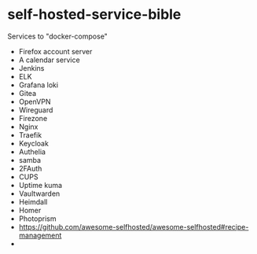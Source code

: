 # self-hosted-service-bible

Services to "docker-compose"

- Firefox account server
- A calendar service
- Jenkins
- ELK
- Grafana loki
- Gitea
- OpenVPN
- Wireguard
- Firezone
- Nginx
- Traefik
- Keycloak
- Authelia
- samba
- 2FAuth
- CUPS
- Uptime kuma
- Vaultwarden
- Heimdall
- Homer
- Photoprism
- https://github.com/awesome-selfhosted/awesome-selfhosted#recipe-management
- 